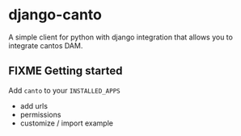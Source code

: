 # django-canto
A simple client for python with django integration that 
allows you to integrate cantos DAM.

## FIXME Getting started
Add `canto` to your `INSTALLED_APPS` 

- add urls
- permissions
- customize / import example

